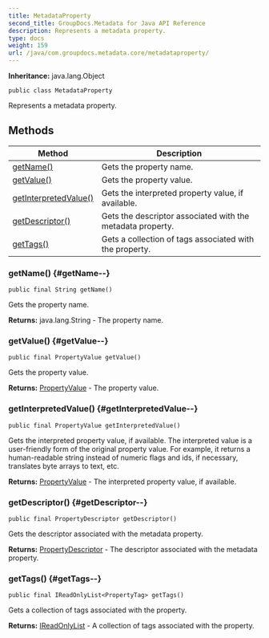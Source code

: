 ```yaml
---
title: MetadataProperty
second_title: GroupDocs.Metadata for Java API Reference
description: Represents a metadata property.
type: docs
weight: 159
url: /java/com.groupdocs.metadata.core/metadataproperty/
---
```

**Inheritance:**
java.lang.Object
```
public class MetadataProperty
```

Represents a metadata property.
## Methods

| Method | Description |
| --- | --- |
| [getName()](#getName--) | Gets the property name. |
| [getValue()](#getValue--) | Gets the property value. |
| [getInterpretedValue()](#getInterpretedValue--) | Gets the interpreted property value, if available. |
| [getDescriptor()](#getDescriptor--) | Gets the descriptor associated with the metadata property. |
| [getTags()](#getTags--) | Gets a collection of tags associated with the property. |
### getName() {#getName--}
```
public final String getName()
```


Gets the property name.

**Returns:**
java.lang.String - The property name.
### getValue() {#getValue--}
```
public final PropertyValue getValue()
```


Gets the property value.

**Returns:**
[PropertyValue](../../com.groupdocs.metadata.core/propertyvalue) - The property value.
### getInterpretedValue() {#getInterpretedValue--}
```
public final PropertyValue getInterpretedValue()
```


Gets the interpreted property value, if available. The interpreted value is a user-friendly form of the original property value. For example, it returns a human-readable string instead of numeric flags and ids, if necessary, translates byte arrays to text, etc.

**Returns:**
[PropertyValue](../../com.groupdocs.metadata.core/propertyvalue) - The interpreted property value, if available.
### getDescriptor() {#getDescriptor--}
```
public final PropertyDescriptor getDescriptor()
```


Gets the descriptor associated with the metadata property.

**Returns:**
[PropertyDescriptor](../../com.groupdocs.metadata.core/propertydescriptor) - The descriptor associated with the metadata property.
### getTags() {#getTags--}
```
public final IReadOnlyList<PropertyTag> getTags()
```


Gets a collection of tags associated with the property.

**Returns:**
[IReadOnlyList](../../com.groupdocs.metadata.core/ireadonlylist) - A collection of tags associated with the property.
